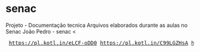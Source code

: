 # senac
Projeto - Documentação tecnica 
Arquivos elaborados durante as aulas no Senac
João Pedro - senac 
<<pre>
https://pl.kotl.in/eLCF-oDD0
https://pl.kotl.in/C99LGZHsA
https://pl.kotl.in/XG-X0EhwA
</pre>
